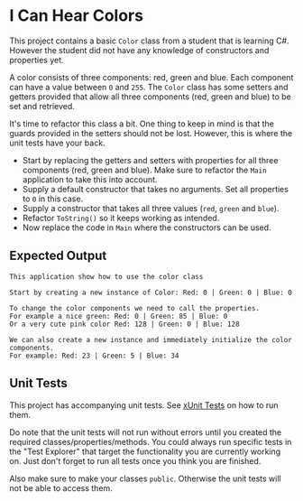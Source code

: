 # I Can Hear Colors

This project contains a basic `Color` class from a student that is learning C#. However the student did not have any knowledge of constructors and properties yet.

A color consists of three components: red, green and blue. Each component can have a value between `0` and `255`. The `Color` class has some setters and getters provided that allow all three components (red, green and blue) to be set and retrieved.

It's time to refactor this class a bit. One thing to keep in mind is that the guards provided in the setters should not be lost. However, this is where the unit tests have your back.

* Start by replacing the getters and setters with properties for all three components (red, green and blue). Make sure to refactor the `Main` application to take this into account.
* Supply a default constructor that takes no arguments. Set all properties to `0` in this case.
* Supply a constructor that takes all three values (`red`, `green` and `blue`).
* Refactor `ToString()` so it keeps working as intended.
* Now replace the code in `Main` where the constructors can be used.

## Expected Output

```text
This application show how to use the color class

Start by creating a new instance of Color: Red: 0 | Green: 0 | Blue: 0

To change the color components we need to call the properties.
For example a nice green: Red: 0 | Green: 85 | Blue: 0
Or a very cute pink color Red: 128 | Green: 0 | Blue: 128

We can also create a new instance and immediately initialize the color components.
For example: Red: 23 | Green: 5 | Blue: 34
```

## Unit Tests

This project has accompanying unit tests. See [xUnit Tests](/README.md#xunit-tests) on how to run them.

Do note that the unit tests will not run without errors until you created the required classes/properties/methods. You could always run specific tests in the "Test Explorer" that target the functionality you are currently working on. Just don't forget to run all tests once you think you are finished.

Also make sure to make your classes `public`. Otherwise the unit tests will not be able to access them.
